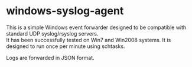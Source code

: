# windows-syslog-agent
This is a simple Windows event forwarder designed to be compatible with standard UDP syslog/rsyslog servers.  
It has been successfully tested on Win7 and Win2008 systems.  It is designed to run once per minute using schtasks.

Logs are forwarded in JSON format.

